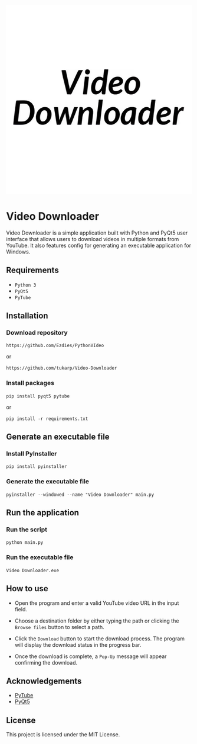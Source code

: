 <img src="Video-Downloader-logo.png" alt="Video Downloader Logo" width="512" height="512">

# Video Downloader

Video Downloader is a simple application built with Python and PyQt5 user interface that allows users to download videos in multiple formats from YouTube. It also features config for generating an executable application for Windows.

## Requirements

- `Python 3`
- `PyQt5`
- `PyTube`

## Installation

### Download repository

```
https://github.com/Ezdies/PythonVIdeo
```

or

```commandline
https://github.com/tukarp/Video-Downloader
```

### Install packages

```commandline
pip install pyqt5 pytube
```

or

```commandline
pip install -r requirements.txt
```

## Generate an executable file

### Install PyInstaller

```commandline
pip install pyinstaller
```

### Generate the executable file

```commandline
pyinstaller --windowed --name "Video Downloader" main.py
```

## Run the application

### Run the script

```commandline
python main.py
```

### Run the executable file

```commandline
Video Downloader.exe
```

## How to use

- Open the program and enter a valid YouTube video URL in the input field.

- Choose a destination folder by either typing the path or clicking the `Browse files` button to select a path.

- Click the `Download` button to start the download process. The program will display the download status in the progress bar.

- Once the download is complete, a `Pop-Up` message will appear confirming the download.

## Acknowledgements

- [PyTube](https://github.com/pytube/pytube)
- [PyQt5](https://pypi.org/project/PyQt5/)

## License

This project is licensed under the MIT License.
